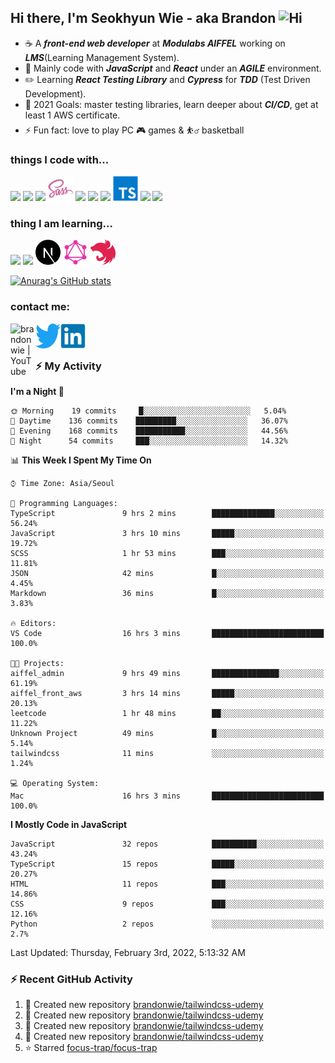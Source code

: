 ## Hi there, I'm Seokhyun Wie - aka Brandon <img src='https://qpluspicture.oss-cn-beijing.aliyuncs.com/6LjjQA/Hi.gif' alt='Hi' width="24"/>

- ☕ A _**front-end web developer**_ at _**Modulabs AIFFEL**_ working on _**LMS**_(Learning Management System).
- 🔄 Mainly code with _**JavaScript**_ and _**React**_ under an _**AGILE**_ environment.
- ✏️ Learning _**React Testing Library**_ and _**Cypress**_ for _**TDD**_ (Test Driven Development).
- 🎯 2021 Goals: master testing libraries, learn deeper about _**CI/CD**_, get at least 1 AWS certificate.
- ⚡ Fun fact: love to play PC 🎮 games️ \& ⛹️‍♂️ basketball

### things I code with...

<img src="https://cdn.jsdelivr.net/gh/devicons/devicon/icons/vscode/vscode-original.svg" width="40px"> <img src="https://cdn.jsdelivr.net/gh/devicons/devicon@latest/icons/javascript/javascript-original.svg" width="40px"> <img src="https://cdn.jsdelivr.net/gh/devicons/devicon@latest/icons/react/react-original.svg" width="40px"> <img src="https://raw.githubusercontent.com/devicons/devicon/master/icons/sass/sass-original.svg" width="40px"> <img src="https://cdn.jsdelivr.net/gh/devicons/devicon@latest/icons/git/git-original.svg" width="40px"> <img src="https://cdn.jsdelivr.net/gh/devicons/devicon/icons/github/github-original.svg" width="40px"> <img src="https://cdn.jsdelivr.net/gh/devicons/devicon/icons/amazonwebservices/amazonwebservices-original.svg" width="40px"> <img src="https://raw.githubusercontent.com/devicons/devicon/master/icons/typescript/typescript-original.svg" width="40px"> <img src="https://cdn.jsdelivr.net/gh/devicons/devicon@latest/icons/mongodb/mongodb-original.svg" width="40px"> <img src="https://cdn.jsdelivr.net/gh/devicons/devicon@latest/icons/nodejs/nodejs-plain.svg" width="40px">

### thing I am learning...

<img src="https://cdn.jsdelivr.net/gh/devicons/devicon/icons/jest/jest-plain.svg" width="40px"> <img src="https://icons-for-free.com/iconfiles/png/512/cypress-1324440144114984250.png" width="40px"> <img src="https://raw.githubusercontent.com/devicons/devicon/master/icons/nextjs/nextjs-original.svg" width="40px"> <img src="https://raw.githubusercontent.com/devicons/devicon/master/icons/graphql/graphql-plain.svg" width="40px"> <img src="https://raw.githubusercontent.com/devicons/devicon/master/icons/nestjs/nestjs-plain.svg" width="40px">

<!-- GitHub Stats -->

[![Anurag's GitHub stats](https://github-readme-stats.vercel.app/api?username=brandonwie&show_icons=true&title_color=ffc857&icon_color=8ac926&text_color=daf7dc&bg_color=151515&hide=stars&custom_title=Brandon's GitHub Stats)](https://github.com/anuraghazra/github-readme-stats)

### contact me:

[<img align="left" alt="brandonwie | YouTube" width="40px" src="https://iconape.com/wp-content/png_logo_vector/youtube-social-white-squircle.png" />][youtube] [<img align="left" alt="brandonwie | Twitter" width="40px" src="https://raw.githubusercontent.com/devicons/devicon/master/icons/twitter/twitter-original.svg" />][twitter] [<img align="left" alt="brandonwie | LinkedIn" width="40px" src="https://raw.githubusercontent.com/devicons/devicon/master/icons/linkedin/linkedin-original.svg" />][linkedin]

<br />
<br />

### ⚡ My Activity

<!--START_SECTION:waka-->
**I'm a Night 🦉** 

```text
🌞 Morning    19 commits     █░░░░░░░░░░░░░░░░░░░░░░░░   5.04% 
🌆 Daytime    136 commits    █████████░░░░░░░░░░░░░░░░   36.07% 
🌃 Evening    168 commits    ███████████░░░░░░░░░░░░░░   44.56% 
🌙 Night      54 commits     ███░░░░░░░░░░░░░░░░░░░░░░   14.32%

```


📊 **This Week I Spent My Time On** 

```text
⌚︎ Time Zone: Asia/Seoul

💬 Programming Languages: 
TypeScript               9 hrs 2 mins        ██████████████░░░░░░░░░░░   56.24% 
JavaScript               3 hrs 10 mins       █████░░░░░░░░░░░░░░░░░░░░   19.72% 
SCSS                     1 hr 53 mins        ███░░░░░░░░░░░░░░░░░░░░░░   11.81% 
JSON                     42 mins             █░░░░░░░░░░░░░░░░░░░░░░░░   4.45% 
Markdown                 36 mins             █░░░░░░░░░░░░░░░░░░░░░░░░   3.83%

🔥 Editors: 
VS Code                  16 hrs 3 mins       █████████████████████████   100.0%

🐱‍💻 Projects: 
aiffel_admin             9 hrs 49 mins       ███████████████░░░░░░░░░░   61.19% 
aiffel_front_aws         3 hrs 14 mins       █████░░░░░░░░░░░░░░░░░░░░   20.13% 
leetcode                 1 hr 48 mins        ██░░░░░░░░░░░░░░░░░░░░░░░   11.22% 
Unknown Project          49 mins             █░░░░░░░░░░░░░░░░░░░░░░░░   5.14% 
tailwindcss              11 mins             ░░░░░░░░░░░░░░░░░░░░░░░░░   1.24%

💻 Operating System: 
Mac                      16 hrs 3 mins       █████████████████████████   100.0%

```

**I Mostly Code in JavaScript** 

```text
JavaScript               32 repos            ██████████░░░░░░░░░░░░░░░   43.24% 
TypeScript               15 repos            █████░░░░░░░░░░░░░░░░░░░░   20.27% 
HTML                     11 repos            ███░░░░░░░░░░░░░░░░░░░░░░   14.86% 
CSS                      9 repos             ███░░░░░░░░░░░░░░░░░░░░░░   12.16% 
Python                   2 repos             ░░░░░░░░░░░░░░░░░░░░░░░░░   2.7%

```



<!--END_SECTION:waka-->

<!--RECENT_ACTIVITY:last_update-->
Last Updated: Thursday, February 3rd, 2022, 5:13:32 AM
<!--RECENT_ACTIVITY:last_update_end-->

### ⚡ Recent GitHub Activity

<!--RECENT_ACTIVITY:start-->
1. 📔 Created new repository [brandonwie/tailwindcss-udemy](https://github.com/brandonwie/tailwindcss-udemy)
2. 📔 Created new repository [brandonwie/tailwindcss-udemy](https://github.com/brandonwie/tailwindcss-udemy)
3. 📔 Created new repository [brandonwie/tailwindcss-udemy](https://github.com/brandonwie/tailwindcss-udemy)
4. 📔 Created new repository [brandonwie/tailwindcss-udemy](https://github.com/brandonwie/tailwindcss-udemy)
5. ⭐ Starred [focus-trap/focus-trap](https://github.com/focus-trap/focus-trap)
<!--RECENT_ACTIVITY:end-->

[youtube]: https://www.youtube.com/channel/UC7tk3UT7nn3cZNC2KBdb-4Q
[linkedin]: https://linkedin.com/in/brandonwie
[twitter]: https://twitter.com/brandonwie

